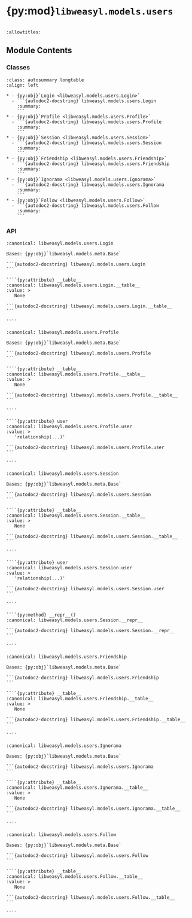# {py:mod}`libweasyl.models.users`

```{py:module} libweasyl.models.users
```

```{autodoc2-docstring} libweasyl.models.users
:allowtitles:
```

## Module Contents

### Classes

````{list-table}
:class: autosummary longtable
:align: left

* - {py:obj}`Login <libweasyl.models.users.Login>`
  - ```{autodoc2-docstring} libweasyl.models.users.Login
    :summary:
    ```
* - {py:obj}`Profile <libweasyl.models.users.Profile>`
  - ```{autodoc2-docstring} libweasyl.models.users.Profile
    :summary:
    ```
* - {py:obj}`Session <libweasyl.models.users.Session>`
  - ```{autodoc2-docstring} libweasyl.models.users.Session
    :summary:
    ```
* - {py:obj}`Friendship <libweasyl.models.users.Friendship>`
  - ```{autodoc2-docstring} libweasyl.models.users.Friendship
    :summary:
    ```
* - {py:obj}`Ignorama <libweasyl.models.users.Ignorama>`
  - ```{autodoc2-docstring} libweasyl.models.users.Ignorama
    :summary:
    ```
* - {py:obj}`Follow <libweasyl.models.users.Follow>`
  - ```{autodoc2-docstring} libweasyl.models.users.Follow
    :summary:
    ```
````

### API

`````{py:class} Login
:canonical: libweasyl.models.users.Login

Bases: {py:obj}`libweasyl.models.meta.Base`

```{autodoc2-docstring} libweasyl.models.users.Login
```

````{py:attribute} __table__
:canonical: libweasyl.models.users.Login.__table__
:value: >
   None

```{autodoc2-docstring} libweasyl.models.users.Login.__table__
```

````

`````

`````{py:class} Profile
:canonical: libweasyl.models.users.Profile

Bases: {py:obj}`libweasyl.models.meta.Base`

```{autodoc2-docstring} libweasyl.models.users.Profile
```

````{py:attribute} __table__
:canonical: libweasyl.models.users.Profile.__table__
:value: >
   None

```{autodoc2-docstring} libweasyl.models.users.Profile.__table__
```

````

````{py:attribute} user
:canonical: libweasyl.models.users.Profile.user
:value: >
   'relationship(...)'

```{autodoc2-docstring} libweasyl.models.users.Profile.user
```

````

`````

`````{py:class} Session
:canonical: libweasyl.models.users.Session

Bases: {py:obj}`libweasyl.models.meta.Base`

```{autodoc2-docstring} libweasyl.models.users.Session
```

````{py:attribute} __table__
:canonical: libweasyl.models.users.Session.__table__
:value: >
   None

```{autodoc2-docstring} libweasyl.models.users.Session.__table__
```

````

````{py:attribute} user
:canonical: libweasyl.models.users.Session.user
:value: >
   'relationship(...)'

```{autodoc2-docstring} libweasyl.models.users.Session.user
```

````

````{py:method} __repr__()
:canonical: libweasyl.models.users.Session.__repr__

```{autodoc2-docstring} libweasyl.models.users.Session.__repr__
```

````

`````

`````{py:class} Friendship
:canonical: libweasyl.models.users.Friendship

Bases: {py:obj}`libweasyl.models.meta.Base`

```{autodoc2-docstring} libweasyl.models.users.Friendship
```

````{py:attribute} __table__
:canonical: libweasyl.models.users.Friendship.__table__
:value: >
   None

```{autodoc2-docstring} libweasyl.models.users.Friendship.__table__
```

````

`````

`````{py:class} Ignorama
:canonical: libweasyl.models.users.Ignorama

Bases: {py:obj}`libweasyl.models.meta.Base`

```{autodoc2-docstring} libweasyl.models.users.Ignorama
```

````{py:attribute} __table__
:canonical: libweasyl.models.users.Ignorama.__table__
:value: >
   None

```{autodoc2-docstring} libweasyl.models.users.Ignorama.__table__
```

````

`````

`````{py:class} Follow
:canonical: libweasyl.models.users.Follow

Bases: {py:obj}`libweasyl.models.meta.Base`

```{autodoc2-docstring} libweasyl.models.users.Follow
```

````{py:attribute} __table__
:canonical: libweasyl.models.users.Follow.__table__
:value: >
   None

```{autodoc2-docstring} libweasyl.models.users.Follow.__table__
```

````

`````
